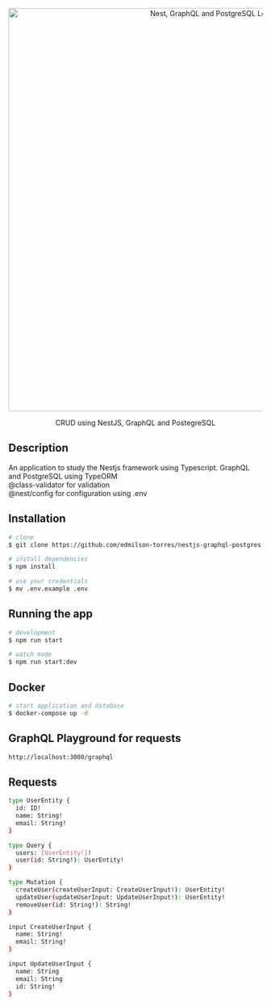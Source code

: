 <p align="center">
  <img src="https://user-images.githubusercontent.com/64763336/194779214-19756220-b633-441c-b570-494565f36509.png" width="800" alt="Nest, GraphQL and PostgreSQL Logos" />
</p>

  <p align="center">CRUD using NestJS, GraphQL and PostegreSQL</p>

## Description

An application to study the Nestjs framework using Typescript.
GraphQL and PostgreSQL using TypeORM  
@class-validator for validation  
@nest/config for configuration using .env

## Installation

```bash
# clone
$ git clone https://github.com/edmilson-torres/nestjs-graphql-postgres.git

# install dependencies
$ npm install

# use your credentials
$ mv .env.example .env
```

## Running the app

```bash
# development
$ npm run start

# watch mode
$ npm run start:dev
```

## Docker

```bash
# start application and database
$ docker-compose up -d
```

## GraphQL Playground for requests

```bash
http://localhost:3000/graphql
```

## Requests

```bash
type UserEntity {
  id: ID!
  name: String!
  email: String!
}

type Query {
  users: [UserEntity!]!
  user(id: String!): UserEntity!
}

type Mutation {
  createUser(createUserInput: CreateUserInput!): UserEntity!
  updateUser(updateUserInput: UpdateUserInput!): UserEntity!
  removeUser(id: String!): String!
}

input CreateUserInput {
  name: String!
  email: String!
}

input UpdateUserInput {
  name: String
  email: String
  id: String!
}
```
